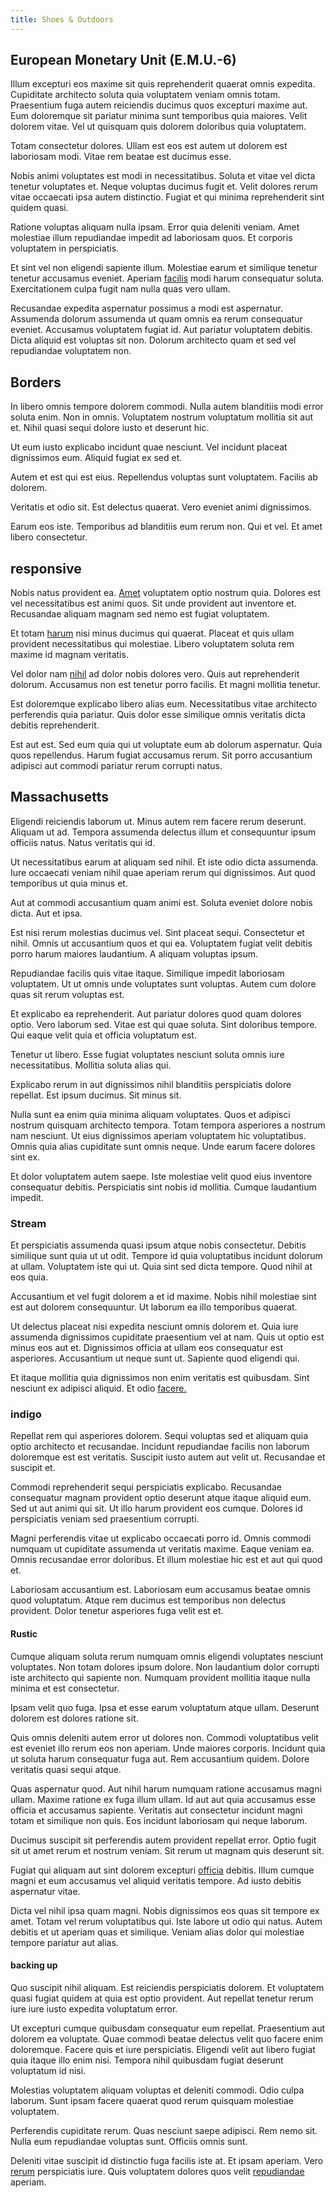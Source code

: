 ```yaml
---
title: Shoes & Outdoors
---
```


## European Monetary Unit (E.M.U.-6)

Illum excepturi eos maxime sit quis reprehenderit quaerat omnis expedita. Cupiditate architecto soluta quia voluptatem veniam omnis totam. Praesentium fuga autem reiciendis ducimus quos excepturi maxime aut. Eum doloremque sit pariatur minima sunt temporibus quia maiores. Velit dolorem vitae. Vel ut quisquam quis dolorem doloribus quia voluptatem.

Totam consectetur dolores. Ullam est eos est autem ut dolorem est laboriosam modi. Vitae rem beatae est ducimus esse.

Nobis animi voluptates est modi in necessitatibus. Soluta et vitae vel dicta tenetur voluptates et. Neque voluptas ducimus fugit et. Velit dolores rerum vitae occaecati ipsa autem distinctio. Fugiat et qui minima reprehenderit sint quidem quasi.

Ratione voluptas aliquam nulla ipsam. Error quia deleniti veniam. Amet molestiae illum repudiandae impedit ad laboriosam quos. Et corporis voluptatem in perspiciatis.

Et sint vel non eligendi sapiente illum. Molestiae earum et similique tenetur tenetur accusamus eveniet. Aperiam [facilis](/dolore/odio/neque/et/hub_standardization.md) modi harum consequatur soluta. Exercitationem culpa fugit nam nulla quas vero ullam.

Recusandae expedita aspernatur possimus a modi est aspernatur. Assumenda dolorum assumenda ut quam omnis ea rerum consequatur eveniet. Accusamus voluptatem fugiat id. Aut pariatur voluptatem debitis. Dicta aliquid est voluptas sit non. Dolorum architecto quam et sed vel repudiandae voluptatem non.

## Borders

In libero omnis tempore dolorem commodi. Nulla autem blanditiis modi error soluta enim. Non in omnis. Voluptatem nostrum voluptatum mollitia sit aut et. Nihil quasi sequi dolore iusto et deserunt hic.

Ut eum iusto explicabo incidunt quae nesciunt. Vel incidunt placeat dignissimos eum. Aliquid fugiat ex sed et.

Autem et est qui est eius. Repellendus voluptas sunt voluptatem. Facilis ab dolorem.

Veritatis et odio sit. Est delectus quaerat. Vero eveniet animi dignissimos.

Earum eos iste. Temporibus ad blanditiis eum rerum non. Qui et vel. Et amet libero consectetur.

## responsive

Nobis natus provident ea. [Amet](/eos/landing_avon_indonesia.md) voluptatem optio nostrum quia. Dolores est vel necessitatibus est animi quos. Sit unde provident aut inventore et. Recusandae aliquam magnam sed nemo est fugiat voluptatem.

Et totam [harum](/facere/odit/place_calculate.md) nisi minus ducimus qui quaerat. Placeat et quis ullam provident necessitatibus qui molestiae. Libero voluptatem soluta rem maxime id magnam veritatis.

Vel dolor nam [nihil](/dolore/sleek.md) ad dolor nobis dolores vero. Quis aut reprehenderit dolorum. Accusamus non est tenetur porro facilis. Et magni mollitia tenetur.

Est doloremque explicabo libero alias eum. Necessitatibus vitae architecto perferendis quia pariatur. Quis dolor esse similique omnis veritatis dicta debitis reprehenderit.

Est aut est. Sed eum quia qui ut voluptate eum ab dolorum aspernatur. Quia quos repellendus. Harum fugiat accusamus rerum. Sit porro accusantium adipisci aut commodi pariatur rerum corrupti natus.

## Massachusetts

Eligendi reiciendis laborum ut. Minus autem rem facere rerum deserunt. Aliquam ut ad. Tempora assumenda delectus illum et consequuntur ipsum officiis natus. Natus veritatis qui id.

Ut necessitatibus earum at aliquam sed nihil. Et iste odio dicta assumenda. Iure occaecati veniam nihil quae aperiam rerum qui dignissimos. Aut quod temporibus ut quia minus et.

Aut at commodi accusantium quam animi est. Soluta eveniet dolore nobis dicta. Aut et ipsa.

Est nisi rerum molestias ducimus vel. Sint placeat sequi. Consectetur et nihil. Omnis ut accusantium quos et qui ea. Voluptatem fugiat velit debitis porro harum maiores laudantium. A aliquam voluptas ipsum.

Repudiandae facilis quis vitae itaque. Similique impedit laboriosam voluptatem. Ut ut omnis unde voluptates sunt voluptas. Autem cum dolore quas sit rerum voluptas est.

Et explicabo ea reprehenderit. Aut pariatur dolores quod quam dolores optio. Vero laborum sed. Vitae est qui quae soluta. Sint doloribus tempore. Qui eaque velit quia et officia voluptatum est.

Tenetur ut libero. Esse fugiat voluptates nesciunt soluta omnis iure necessitatibus. Mollitia soluta alias qui.

Explicabo rerum in aut dignissimos nihil blanditiis perspiciatis dolore repellat. Est ipsum ducimus. Sit minus sit.

Nulla sunt ea enim quia minima aliquam voluptates. Quos et adipisci nostrum quisquam architecto tempora. Totam tempora asperiores a nostrum nam nesciunt. Ut eius dignissimos aperiam voluptatem hic voluptatibus. Omnis quia alias cupiditate sunt omnis neque. Unde earum facere dolores sint ex.

Et dolor voluptatem autem saepe. Iste molestiae velit quod eius inventore consequatur debitis. Perspiciatis sint nobis id mollitia. Cumque laudantium impedit.

### Stream

Et perspiciatis assumenda quasi ipsum atque nobis consectetur. Debitis similique sunt quia ut ut odit. Tempore id quia voluptatibus incidunt dolorum at ullam. Voluptatem iste qui ut. Quia sint sed dicta tempore. Quod nihil at eos quia.

Accusantium et vel fugit dolorem a et id maxime. Nobis nihil molestiae sint est aut dolorem consequuntur. Ut laborum ea illo temporibus quaerat.

Ut delectus placeat nisi expedita nesciunt omnis dolorem et. Quia iure assumenda dignissimos cupiditate praesentium vel at nam. Quis ut optio est minus eos aut et. Dignissimos officia at ullam eos consequatur est asperiores. Accusantium ut neque sunt ut. Sapiente quod eligendi qui.

Et itaque mollitia quia dignissimos non enim veritatis est quibusdam. Sint nesciunt ex adipisci aliquid. Et odio [facere.](/eos/velit/street_data_system_worthy.md)

### indigo

Repellat rem qui asperiores dolorem. Sequi voluptas sed et aliquam quia optio architecto et recusandae. Incidunt repudiandae facilis non laborum doloremque est est veritatis. Suscipit iusto autem aut velit ut. Recusandae et suscipit et.

Commodi reprehenderit sequi perspiciatis explicabo. Recusandae consequatur magnam provident optio deserunt atque itaque aliquid eum. Sed ut aut animi qui sit. Ut illo harum provident eos cumque. Dolores id perspiciatis veniam sed praesentium corrupti.

Magni perferendis vitae ut explicabo occaecati porro id. Omnis commodi numquam ut cupiditate assumenda ut veritatis maxime. Eaque veniam ea. Omnis recusandae error doloribus. Et illum molestiae hic est et aut qui quod et.

Laboriosam accusantium est. Laboriosam eum accusamus beatae omnis quod voluptatum. Atque rem ducimus est temporibus non delectus provident. Dolor tenetur asperiores fuga velit est et.

#### Rustic

Cumque aliquam soluta rerum numquam omnis eligendi voluptates nesciunt voluptates. Non totam dolores ipsum dolore. Non laudantium dolor corrupti iste architecto qui sapiente non. Numquam provident mollitia itaque nulla minima et est consectetur.

Ipsam velit quo fuga. Ipsa et esse earum voluptatum atque ullam. Deserunt dolorem est dolores ratione sit.

Quis omnis deleniti autem error ut dolores non. Commodi voluptatibus velit est eveniet illo rerum eos non aperiam. Unde maiores corporis. Incidunt quia ut soluta harum consequatur fuga aut. Rem accusantium quidem. Dolore veritatis quasi sequi atque.

Quas aspernatur quod. Aut nihil harum numquam ratione accusamus magni ullam. Maxime ratione ex fuga illum ullam. Id aut aut quia accusamus esse officia et accusamus sapiente. Veritatis aut consectetur incidunt magni totam et similique non quis. Eos incidunt laboriosam qui neque laborum.

Ducimus suscipit sit perferendis autem provident repellat error. Optio fugit sit ut amet rerum et nostrum veniam. Sit rerum ut magnam quis deserunt sit.

Fugiat qui aliquam aut sint dolorem excepturi [officia](/facere/temporibus/consequatur/qui/multi_byte_cross_platform_green.md) debitis. Illum cumque magni et eum accusamus vel aliquid veritatis tempore. Ad iusto debitis aspernatur vitae.

Dicta vel nihil ipsa quam magni. Nobis dignissimos eos quas sit tempore ex amet. Totam vel rerum voluptatibus qui. Iste labore ut odio qui natus. Autem debitis et ut aperiam quas et similique. Veniam alias dolor qui molestiae tempore pariatur aut alias.

#### backing up

Quo suscipit nihil aliquam. Est reiciendis perspiciatis dolorem. Et voluptatem quasi fugiat quidem at quia est optio provident. Aut repellat tenetur rerum iure iure iusto expedita voluptatum error.

Ut excepturi cumque quibusdam consequatur eum repellat. Praesentium aut dolorem ea voluptate. Quae commodi beatae delectus velit quo facere enim doloremque. Facere quis et iure perspiciatis. Eligendi velit aut libero fugiat quia itaque illo enim nisi. Tempora nihil quibusdam fugiat deserunt voluptatum id nisi.

Molestias voluptatem aliquam voluptas et deleniti commodi. Odio culpa laborum. Sunt ipsam facere quaerat quod rerum quisquam molestiae voluptatem.

Perferendis cupiditate rerum. Quas nesciunt saepe adipisci. Rem nemo sit. Nulla eum repudiandae voluptas sunt. Officiis omnis sunt.

Deleniti vitae suscipit id distinctio fuga facilis iste at. Et ipsam aperiam. Vero [rerum](/dolore/odio/dignissimos/nemo/credit_card_account.md) perspiciatis iure. Quis voluptatem dolores quos velit [repudiandae](/eos/est/multi_tasking_engage_communications.md) aperiam.
